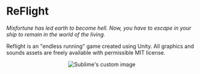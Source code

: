 # ReFlight

<i>Misfortune has led earth to become hell. Now, you have to escape in your ship to remain in the world of the living.</i>

Reflight is an "endless running" game created using Unity. All graphics and sounds assets are freely available with permissible MIT license. 

<p align="center"> 
  <img src="https://media.giphy.com/media/3o751TykJ6hDz6Vv0c/giphy.gif" alt="Sublime's custom image"/>
</p>
